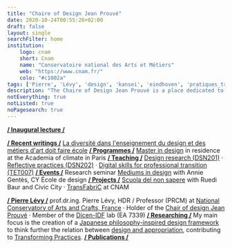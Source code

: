 ```yaml
---
title: "Chaire of Design Jean Prouvé"
date: 2020-10-24T00:55:28+02:00
draft: false
layout: single
searchFilter: home
institution:
    logo: cnam
    short: Cnam
    name: "Conservatoire national des Arts et Métiers"
    web: "https://www.cnam.fr/"
    colo: "#c1002a"
tags: ['Pierre', 'Lévy', 'design', 'kansei', 'eindhoven', 'pratiques_transformatives']
description: "The Chaire of Design Jean Prouvé is a place dedicated to the development of design practice and research. It is committed to a program combining research, teaching and design projects, with a view to social transformation through the reflexive practices of everyday life."
notEverything: true
notListed: true
noPagesearch: true
---
```


**[/ Inaugural lecture /](/events/lecon-inaugurale/)**

**[/ Recent writings /](/writings/)**&nbsp;[La diversité dans l'enseignement du design et des métiers d'art doit faire école](writings/la-diversité-dans-lenseignement-du-design-et-des-métiers-dart-doit-faire-école/)
**[/ Programmes /](/teaching/)**&nbsp;[Master in design](/teaching/master_design-creation_projet_transdisciplinarite/) in residence at the Academia of climate in Paris
**[/ Teaching /](/teaching/)**&nbsp;[Design research (DSN201)](/teaching/recherche-en-design-art-creation/) · [Reflective practices (DSN202)](/teaching/pratiques-reflexives/) · [Digital skills for professional transition (TET007)](/teaching/tet007-m1-approche_pratique_du_numerique_et_la_recherche_d_information/)
**[/ Events /](/events/)**&nbsp;Research seminar [Mediums in design](/events/mediums-in-design/) with Annie Gentès, CY École de design
**[/ Projects /](/projects/)**&nbsp;[Scuola del non sapere](/projects/school-of-not-knowing/) with Ruedi Baur and Civic City · [TransFabriC](/projects/transfabric/) at CNAM

**[/ Pierre Lévy /](/pierre/)**&nbsp;prof.dr.ing. Pierre Lévy, HDR / Professor (PRCM) at [National Conservatory of Arts and Crafts, France](https://www.cnam.fr) · Holder of the [Chair of design Jean Prouvé](chaire_design_jean_prouve/) · Member of the [Dicen-IDF](https://www.dicen-idf.org/) lab (EA 7339)
**[/ Researching /](/research/)**&nbsp;My main focus is the creation of a [Japanese philosophy-inspired design framework](/research/japanese_philosophy-inspired_design_framework/) to think further the relation between [design and appropriation](/research/design-appropriation/), contributing to [Transforming Practices](/research/transformingpractices).&nbsp;**[/ Publications /](/publications/)**